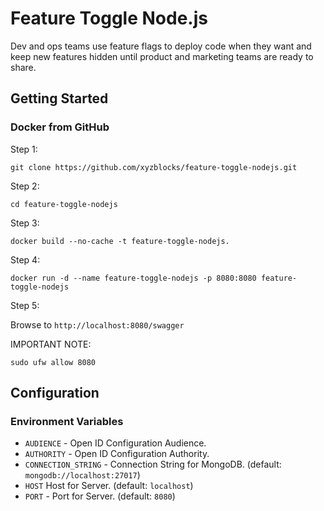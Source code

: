 # Feature Toggle Node.js

Dev and ops teams use feature flags to deploy code when they want and keep new features hidden until product and marketing teams are ready to share. 

## Getting Started

### Docker from GitHub

Step 1:

`git clone https://github.com/xyzblocks/feature-toggle-nodejs.git`

Step 2:

`cd feature-toggle-nodejs`

Step 3:

`docker build --no-cache -t feature-toggle-nodejs.`

Step 4:

`docker run -d --name feature-toggle-nodejs -p 8080:8080 feature-toggle-nodejs`

Step 5:

Browse to `http://localhost:8080/swagger`

IMPORTANT NOTE:

`sudo ufw allow 8080`

## Configuration

### Environment Variables

* `AUDIENCE` - Open ID Configuration Audience.
* `AUTHORITY` - Open ID Configuration Authority.
* `CONNECTION_STRING` - Connection String for MongoDB. (default: `mongodb://localhost:27017`)
* `HOST` Host for Server. (default: `localhost`)
* `PORT` - Port for Server. (default: `8080`)
